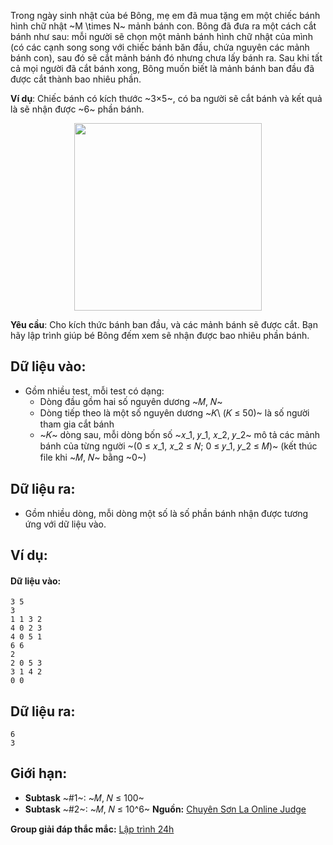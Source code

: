 <!--
**<center>NGUỒN: Ôn HN tháng 11/2017, Đỗ Đức Đông, Ngày 1</center>**
-->

Trong ngày sinh nhật của bé Bông, mẹ em đã mua tặng em một chiếc bánh hình chữ nhật ~M \times N~ mảnh bánh con. Bông đã đưa ra một cách cắt bánh như sau: mỗi người sẽ chọn một mảnh bánh hình chữ nhật của mình (có các cạnh song song với chiếc bánh băn đầu, chứa nguyên các mảnh bánh con), sau đó sẽ cắt mảnh bánh đó nhưng chưa lấy bánh ra. Sau khi tất cả mọi người đã cắt bánh xong, Bông muốn biết là mảnh bánh ban đầu đã được cắt thành bao nhiêu phần.

**Ví dụ**: Chiếc bánh có kích thước ~3×5~, có ba người sẽ cắt bánh và kết quả là sẽ nhận được ~6~ phần bánh.
<center><img src="/images/problems/1122/cake.png" width=300px></center>

**Yêu cầu**: Cho kích thức bánh ban đầu, và các mảnh bánh sẽ được cắt. Bạn hãy lập trình giúp bé Bông đếm xem sẽ nhận được bao nhiêu phần bánh.

## Dữ liệu vào:
- Gồm nhiều test, mỗi test có dạng:
    - Dòng đầu gồm hai số nguyên dương ~𝑀, 𝑁~ 
    - Dòng tiếp theo là một số nguyên dương ~𝐾\ (𝐾 ≤ 50)~ là số người tham gia cắt bánh
    - ~𝐾~ dòng sau, mỗi dòng bốn số ~𝑥_1, 𝑦_1, 𝑥_2, 𝑦_2~ mô tả các mảnh bánh của từng người ~(0 ≤ 𝑥_1, 𝑥_2 ≤ 𝑁; 0 ≤ 𝑦_1, 𝑦_2 ≤ 𝑀)~ 
(kết thúc file khi ~𝑀, 𝑁~ bằng ~0~) 

## Dữ liệu ra:
- Gồm nhiều dòng, mỗi dòng một số là số phần bánh 
nhận được tương ứng với dữ liệu vào.

## Ví dụ:
#### Dữ liệu vào:
```
3 5
3
1 1 3 2
4 0 2 3
4 0 5 1
6 6
2
2 0 5 3
3 1 4 2
0 0
```

## Dữ liệu ra:
```
6
3
```

## Giới hạn:
- **Subtask** ~\#1~: ~𝑀, 𝑁 ≤ 100~ 
- **Subtask** ~\#2~: ~𝑀, 𝑁 ≤ 10^6~ 
**Nguồn:** [Chuyên Sơn La Online Judge](http://csloj.ddns.net/)

**Group giải đáp thắc mắc:** [Lập trình 24h](https://www.facebook.com/groups/1386904321519984)